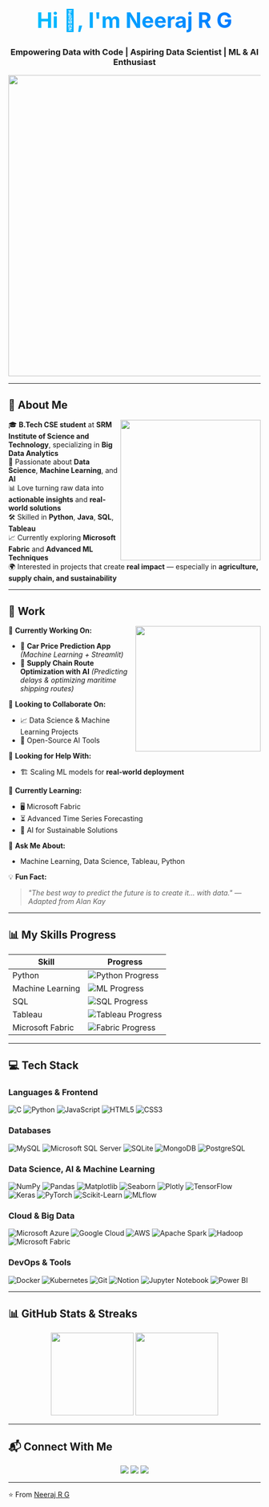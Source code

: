 <!-- Profile Header -->
<h1 align="center" style="font-size: 3em; background: linear-gradient(to right, #00c6ff, #0072ff); -webkit-background-clip: text; color: transparent;">
  Hi 👋, I'm Neeraj R G
</h1>
<h3 align="center">Empowering Data with Code | Aspiring Data Scientist | ML & AI Enthusiast</h3>

<!-- Banner / GIF -->
<p align="center">
  <img src="https://media.giphy.com/media/qgQUggAC3Pfv687qPC/giphy.gif" width="600"/>
</p>

---

## 🚀 About Me  
<img align="right" src="https://media.giphy.com/media/fXg3ajCzm3YlLQ8f9B/giphy.gif" width="280">

🎓 **B.Tech CSE student** at **SRM Institute of Science and Technology**, specializing in **Big Data Analytics**  
🤖 Passionate about **Data Science**, **Machine Learning**, and **AI**  
📊 Love turning raw data into **actionable insights** and **real-world solutions**  
🛠 Skilled in **Python**, **Java**, **SQL**, **Tableau**  
📈 Currently exploring **Microsoft Fabric** and **Advanced ML Techniques**  
🌍 Interested in projects that create **real impact** — especially in **agriculture, supply chain, and sustainability**  

---

## 💼 Work  
<img align="right" src="https://media.giphy.com/media/WUlplcMpOCEmTGBtBW/giphy.gif" width="250">

🔭 **Currently Working On:**  
- 🚗 **Car Price Prediction App** *(Machine Learning + Streamlit)*  
- 🚢 **Supply Chain Route Optimization with AI** *(Predicting delays & optimizing maritime shipping routes)*  

👯 **Looking to Collaborate On:**  
- 📈 Data Science & Machine Learning Projects  
- 🤖 Open-Source AI Tools  

🤝 **Looking for Help With:**  
- 🏗 Scaling ML models for **real-world deployment**  

🌱 **Currently Learning:**  
- 🖥 Microsoft Fabric  
- ⏳ Advanced Time Series Forecasting  
- 🌱 AI for Sustainable Solutions  

💬 **Ask Me About:**  
- Machine Learning, Data Science, Tableau, Python  

💡 **Fun Fact:**  
> *"The best way to predict the future is to create it… with data." — Adapted from Alan Kay*

---

## 📊 My Skills Progress

| Skill | Progress |
|-------|----------|
| Python | ![Python Progress](https://progress-bar.dev/90/?title=Expert&width=200&color=00c6ff) |
| Machine Learning | ![ML Progress](https://progress-bar.dev/85/?title=Proficient&width=200&color=0072ff) |
| SQL | ![SQL Progress](https://progress-bar.dev/80/?title=Advanced&width=200&color=1f4037) |
| Tableau | ![Tableau Progress](https://progress-bar.dev/75/?title=Advanced&width=200&color=ff7e5f) |
| Microsoft Fabric | ![Fabric Progress](https://progress-bar.dev/60/?title=Learning&width=200&color=9D50BB) |

---

## 💻 Tech Stack  

### **Languages & Frontend**
![C](https://img.shields.io/badge/C-%2300599C.svg?style=for-the-badge&logo=c&logoColor=white)
![Python](https://img.shields.io/badge/Python-%233776AB.svg?style=for-the-badge&logo=python&logoColor=white)
![JavaScript](https://img.shields.io/badge/JavaScript-%23F7E01D.svg?style=for-the-badge&logo=javascript&logoColor=black)
![HTML5](https://img.shields.io/badge/HTML5-%23E34F26.svg?style=for-the-badge&logo=html5&logoColor=white)
![CSS3](https://img.shields.io/badge/CSS3-%231572B6.svg?style=for-the-badge&logo=css3&logoColor=white)

### **Databases**
![MySQL](https://img.shields.io/badge/MySQL-%234479A1.svg?style=for-the-badge&logo=mysql&logoColor=white)
![Microsoft SQL Server](https://img.shields.io/badge/SQL%20Server-%23CC2927.svg?style=for-the-badge&logo=microsoftsqlserver&logoColor=white)
![SQLite](https://img.shields.io/badge/SQLite-%2307405E.svg?style=for-the-badge&logo=sqlite&logoColor=white)
![MongoDB](https://img.shields.io/badge/MongoDB-%234ea94b.svg?style=for-the-badge&logo=mongodb&logoColor=white)
![PostgreSQL](https://img.shields.io/badge/PostgreSQL-%23336791.svg?style=for-the-badge&logo=postgresql&logoColor=white)

### **Data Science, AI & Machine Learning**
![NumPy](https://img.shields.io/badge/NumPy-%23013243.svg?style=for-the-badge&logo=numpy&logoColor=white)
![Pandas](https://img.shields.io/badge/Pandas-%23150458.svg?style=for-the-badge&logo=pandas&logoColor=white)
![Matplotlib](https://img.shields.io/badge/Matplotlib-%230077B5.svg?style=for-the-badge&logo=matplotlib&logoColor=white)
![Seaborn](https://img.shields.io/badge/Seaborn-%230077B5.svg?style=for-the-badge&logo=python&logoColor=white)
![Plotly](https://img.shields.io/badge/Plotly-%233F4F75.svg?style=for-the-badge&logo=plotly&logoColor=white)
![TensorFlow](https://img.shields.io/badge/TensorFlow-%23FF6F00.svg?style=for-the-badge&logo=TensorFlow&logoColor=white)
![Keras](https://img.shields.io/badge/Keras-%23D00000.svg?style=for-the-badge&logo=Keras&logoColor=white)
![PyTorch](https://img.shields.io/badge/PyTorch-%23EE4C2C.svg?style=for-the-badge&logo=PyTorch&logoColor=white)
![Scikit-Learn](https://img.shields.io/badge/Scikit--Learn-%23F7931E.svg?style=for-the-badge&logo=scikit-learn&logoColor=white)
![MLflow](https://img.shields.io/badge/MLflow-%230077B5.svg?style=for-the-badge&logo=mlflow&logoColor=white)

### **Cloud & Big Data**
![Microsoft Azure](https://img.shields.io/badge/Azure-%230072C6.svg?style=for-the-badge&logo=microsoftazure&logoColor=white)
![Google Cloud](https://img.shields.io/badge/Google%20Cloud-%234285F4.svg?style=for-the-badge&logo=googlecloud&logoColor=white)
![AWS](https://img.shields.io/badge/AWS-%23FF9900.svg?style=for-the-badge&logo=amazonaws&logoColor=white)
![Apache Spark](https://img.shields.io/badge/Apache%20Spark-%23E25A1C.svg?style=for-the-badge&logo=apachespark&logoColor=white)
![Hadoop](https://img.shields.io/badge/Hadoop-%23FFCC00.svg?style=for-the-badge&logo=apachehadoop&logoColor=black)
![Microsoft Fabric](https://img.shields.io/badge/Microsoft%20Fabric-%230078D4.svg?style=for-the-badge&logo=microsoftfabric&logoColor=white)

### **DevOps & Tools**
![Docker](https://img.shields.io/badge/Docker-%230db7ed.svg?style=for-the-badge&logo=docker&logoColor=white)
![Kubernetes](https://img.shields.io/badge/Kubernetes-%23326ce5.svg?style=for-the-badge&logo=kubernetes&logoColor=white)
![Git](https://img.shields.io/badge/Git-%23F05033.svg?style=for-the-badge&logo=git&logoColor=white)
![Notion](https://img.shields.io/badge/Notion-%23000000.svg?style=for-the-badge&logo=notion&logoColor=white)
![Jupyter Notebook](https://img.shields.io/badge/Jupyter-%23F37626.svg?style=for-the-badge&logo=jupyter&logoColor=white)
![Power BI](https://img.shields.io/badge/Power%20BI-%23F2C811.svg?style=for-the-badge&logo=powerbi&logoColor=black)

---

## 📊 GitHub Stats & Streaks
<p align="center">
  <img src="https://github-readme-stats.vercel.app/api?username=Neeru55&show_icons=true&theme=tokyonight" height="165"/>
  <img src="https://github-readme-streak-stats.herokuapp.com?user=Neeru55&theme=tokyonight&hide_border=false" height="165"/>
</p>

---

## 📬 Connect With Me
<p align="center">
<a href="https://www.linkedin.com/in/neeraj-r-g-8bb154287" target="blank"><img src="https://img.shields.io/badge/LinkedIn-%230A66C2.svg?&style=for-the-badge&logo=linkedin&logoColor=white"/></a>
<a href="mailto:neeraj.rg55@gmail.com" target="blank"><img src="https://img.shields.io/badge/Gmail-%23EA4335.svg?&style=for-the-badge&logo=gmail&logoColor=white"/></a>
<a href="https://github.com/Neeru55" target="blank"><img src="https://img.shields.io/badge/GitHub-%23121011.svg?&style=for-the-badge&logo=github&logoColor=white"/></a>
</p>

---

⭐ From [Neeraj R G](https://github.com/Neeru55)
